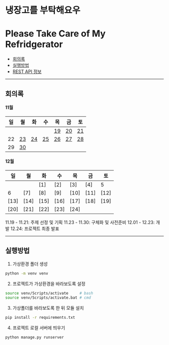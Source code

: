 # 냉장고를 부탁해요우
# Please Take Care of My Refridgerator

- [회의록](#회의록)
- [실행방법](#실행방법)
- [REST API 정보](document/rest-api.md)

---

## 회의록

#### 11월

| 일 | 월 | 화 | 수 | 목 | 금 | 토 |
| --- | --- | --- | --- | --- | --- | --- |
|  |  |  |  | [19](document/topic.md#NOV19) | [20](document/topic.md#NOV20) | [21](document/topic.md#NOV21) |
| 22 | [23](document/meeting.md#NOV23) | [24](document/meeting.md#NOV24) | [25](document/meeting.md#NOV25) | [26](document/meeting.md#NOV26) | [27](document/meeting.md#NOV27) | [28](document/meeting.md#NOV28) |
| 29 | [30](document/meeting.md#NOV30) |



#### 12월

| 일 | 월 | 화 | 수 | 목 | 금 | 토 |
| --- | --- | --- | --- | --- | --- | --- |
|  |  | [1] | [2] | [3] | [4] | 5 |
| 6 | [7] | [8] | [9] | [10] | [11]| [12] |
| [13] | [14] | [15] | [16] | [17] | [18] | [19] |
| [20] | [21] | [22] | [23] | [24] |  |  |

11.19 - 11.21: 주제 선정 및 기획
11.23 - 11.30: 구체화 및 사전준비
12.01 - 12.23: 개발
12.24: 프로젝트 최종 발표

---

## 실행방법

1. 가상환경 폴더 생성
```bash
python -m venv venv
```

2. 프로젝트가 가상환경을 바라보도록 설정

```bash
source venv/Scripts/activate     # bash
source venv/Scripts/activate.bat # cmd
```

3. 가상폴더를 바라보도록 한 뒤 모듈 설치
```bash
pip install -r requirements.txt
```


4. 프로젝트 로컬 서버에 띄우기
```bash
python manage.py runserver
```


